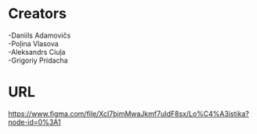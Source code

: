 # Сreators

-Daniils Adamovičs  
-Poļina Vlasova  
-Aleksandrs Ciuļa  
-Grigoriy Pridacha  

# URL
https://www.figma.com/file/XcI7bjmMwaJkmf7uIdF8sx/Lo%C4%A3istika?node-id=0%3A1